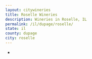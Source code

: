 ```yaml
---
layout: citywineries
title: Roselle Wineries
description: Wineries in Roselle, IL
permalink: /il/dupage/roselle/
state: il
county: dupage
city: roselle
---
```

-
